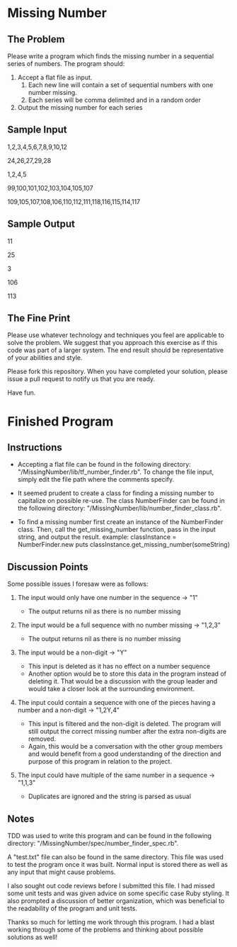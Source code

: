 Missing Number
==============

The Problem
-----------
Please write a program which finds the missing number in a sequential series of numbers. The program should:

1. Accept a flat file as input.
	1. Each new line will contain a set of sequential numbers with one number missing.
	2. Each series will be comma delimited and in a random order
2. Output the missing number for each series

Sample Input
------------
1,2,3,4,5,6,7,8,9,10,12

24,26,27,29,28

1,2,4,5

99,100,101,102,103,104,105,107

109,105,107,108,106,110,112,111,118,116,115,114,117

Sample Output
-------------
11

25

3

106

113

The Fine Print
--------------
Please use whatever technology and techniques you feel are applicable to solve the problem. We suggest that you approach this exercise as if this code was part of a larger system. The end result should be representative of your abilities and style.

Please fork this repository. When you have completed your solution, please issue a pull request to notify us that you are ready.

Have fun.



Finished Program
================

Instructions
------------
- Accepting a flat file can be found in the following directory:
	"/MissingNumber/lib/tf_number_finder.rb".
	To change the file input, simply edit the file path where the comments specify.

- It seemed prudent to create a class for finding a missing number to capitalize on possible re-use.
	The class NumberFinder can be found in the following directory:
	"/MissingNumber/lib/number_finder_class.rb".

- To find a missing number first create an instance of the NumberFinder class.
	Then, call the get_missing_number function, pass in the input string, and output the result.
	example:
		classInstance = NumberFinder.new
		puts classInstance.get_missing_number(someString)

Discussion Points
-----------------
Some possible issues I foresaw were as follows:
1. The input would only have one number in the sequence -> "1"
	- The output returns nil as there is no number missing

2. The input would be a full sequence with no number missing -> "1,2,3"
	- The output returns nil as there is no number missing

3. The input would be a non-digit -> "Y"
	- This input is deleted as it has no effect on a number sequence
	- Another option would be to store this data in the program instead of deleting it. That would be a discussion with the group leader and would take a closer look at the surrounding environment.

4. The input could contain a sequence with one of the pieces having a number and a non-digit -> "1,2Y,4"
	- This input is filtered and the non-digit is deleted. The program will still output the correct missing number after the extra non-digits are removed.
	- Again, this would be a conversation with the other group members and would benefit from a good understanding of the direction and purpose of this program in relation to the project.

5. The input could have multiple of the same number in a sequence -> "1,1,3"
	- Duplicates are ignored and the string is parsed as usual


Notes
-----
TDD was used to write this program and can be found in the following directory:
"/MissingNumber/spec/number_finder_spec.rb".

A "test.txt" file can also be found in the same directory. This file was used to test the program once it was built. Normal input is stored there as well as any input that might cause problems.

I also sought out code reviews before I submitted this file. I had missed some unit tests and was given advice on some specific case Ruby styling. It also prompted a discussion of better organization, which was beneficial to the readability of the program and unit tests.

Thanks so much for letting me work through this program. I had a blast working through some of the problems and thinking about possible solutions as well!
